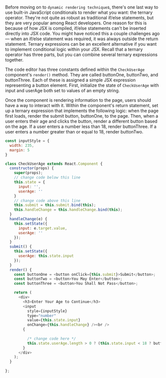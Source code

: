 

Before moving on to `dynamic rendering technique`s, there's one last way to use built-in JavaScript conditionals to render 
what you want: the ternary operator. They're not quite as robust as traditional if/else statements, but they are very popular among React developers. One reason for this is because of how JSX is compiled, if/else statements can't be inserted directly into JSX code. 
You might have noticed this a couple challenges ago — when an if/else statement was required, it was always outside the 
return statement. Ternary expressions can be an excellent alternative if you want to implement conditional logic within 
your JSX. Recall that a ternary operator has three parts, but you can combine several ternary expressions together. 

The code editor has three constants defined within the `CheckUserAge` component's `render()` method. They are called buttonOne, buttonTwo, and buttonThree. Each of these is assigned a simple JSX expression representing a button element. First, initialize the state of `CheckUserAge` with input and userAge both set to values of an empty string.

Once the component is rendering information to the page, users should have a way to interact with it. Within the component's 
return statement, set up a ternary expression that implements the following logic: when the page first loads, render the 
submit button, buttonOne, to the page. Then, when a user enters their age and clicks the button, render a different button 
based on the age. If a user enters a number less than 18, render buttonThree. If a user enters a number greater than or 
equal to 18, render buttonTwo.

```js
const inputStyle = {
  width: 235,
  margin: 5
}

class CheckUserAge extends React.Component {
  constructor(props) {
    super(props);
    // change code below this line
    this.state = {
      input: '',
      userAge: ''
    }
    // change code above this line
    this.submit = this.submit.bind(this);
    this.handleChange = this.handleChange.bind(this);
  }
  handleChange(e) {
    this.setState({
      input: e.target.value,
      userAge: ''
    });
  }
  submit() {
    this.setState({
      userAge: this.state.input
    });
  }
  render() {
    const buttonOne = <button onClick={this.submit}>Submit</button>;
    const buttonTwo = <button>You May Enter</button>;
    const buttonThree = <button>You Shall Not Pass</button>;

    return (
      <div>
        <h3>Enter Your Age to Continue</h3>
        <input
          style={inputStyle}
          type="number"
          value={this.state.input}
          onChange={this.handleChange} /><br />
        {
          
          /* change code here */
          this.state.userAge.length > 0 ? (this.state.input < 18 ? buttonThree : buttonTwo) : buttonOne
        }
      </div>
    );
  }
  
};
```
